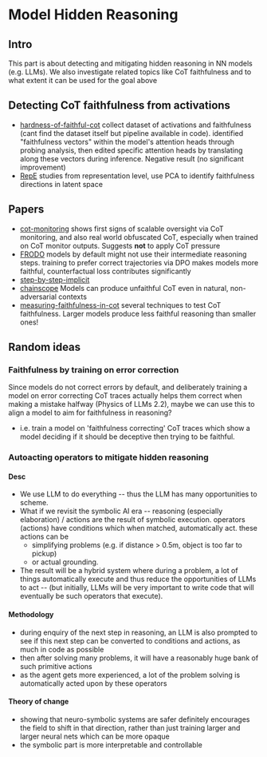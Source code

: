 # Model Hidden Reasoning

## Intro
This part is about detecting and mitigating hidden reasoning in NN models (e.g. LLMs). We also investigate related topics like CoT faithfulness and to what extent it can be used for the goal above

## Detecting CoT faithfulness from activations
- [hardness-of-faithful-cot](../papers/hardness-of-faithful-cot.md) collect dataset of activations and faithfulness (cant find the dataset itself but pipeline available in code). identified "faithfulness vectors" within the model's attention heads through probing analysis, then edited specific attention heads by translating along these vectors during inference. Negative result (no significant improvement)
- [RepE](../papers/RepE.md) studies from representation level, use PCA to identify faithfulness directions in latent space

## Papers
- [cot-monitoring](../papers/cot-monitoring.md) shows first signs of scalable oversight via CoT monitoring, and also real world obfuscated CoT, especially when trained on CoT monitor outputs. Suggests **not** to apply CoT pressure
- [FRODO](../papers/FRODO.md) models by default might not use their intermediate reasoning steps. training to prefer correct trajectories via DPO makes models more faithful, counterfactual loss contributes significantly
- [step-by-step-implicit](../papers/step-by-step-implicit.md)
- [chainscope](../papers/chainscope.md) Models can produce unfaithful CoT even in natural, non-adversarial contexts
- [measuring-faithfulness-in-cot](../papers/measuring-faithfulness-in-cot.md) several techniques to test CoT faithfulness. Larger models produce less faithful reasoning than smaller ones!

## Random ideas
### Faithfulness by training on error correction
Since models do not correct errors by default, and deliberately training a model on error correcting CoT traces actually helps them correct when making a mistake halfway (Physics of LLMs 2.2), maybe we can use this to align a model to aim for faithfulness in reasoning?
- i.e. train a model on 'faithfulness correcting' CoT traces which show a model deciding if it should be deceptive then trying to be faithful.

### Autoacting operators to mitigate hidden reasoning
#### Desc
- We use LLM to do everything -- thus the LLM has many opportunities to scheme. 
- What if we revisit the symbolic AI era -- reasoning (especially elaboration) / actions are the result of symbolic execution. operators (actions) have conditions which when matched, automatically act. these actions can be 
	- simplifying problems (e.g. if distance > 0.5m, object is too far to pickup) 
	- or actual grounding. 
- The result will be a hybrid system where during a problem, a lot of things automatically execute and thus reduce the opportunities of LLMs to act -- (but initially, LLMs will be very important to write code that will eventually be such operators that execute). 

#### Methodology
  - during enquiry of the next step in reasoning, an LLM is also prompted to see if this next step can be converted to conditions and actions, as much in code as possible
  - then after solving many problems, it will have a reasonably huge bank of such primitive actions
  - as the agent gets more experienced, a lot of the problem solving is automatically acted upon by these operators
  
#### Theory of change
- showing that neuro-symbolic systems are safer definitely encourages the field to shift in that direction, rather than just training larger and larger neural nets which can be more opaque
- the symbolic part is more interpretable and controllable
